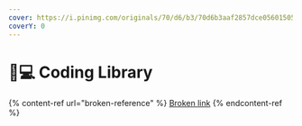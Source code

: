 ```yaml
---
cover: https://i.pinimg.com/originals/70/d6/b3/70d6b3aaf2857dce05601505b8ca7db0.jpg
coverY: 0
---
```


# 👨💻 Coding Library

{% content-ref url="broken-reference" %}
[Broken link](broken-reference)
{% endcontent-ref %}
